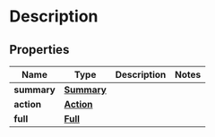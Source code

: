 

# Description


## Properties

| Name | Type | Description | Notes |
|------------ | ------------- | ------------- | -------------|
|**summary** | [**Summary**](Summary.md) |  |  |
|**action** | [**Action**](Action.md) |  |  |
|**full** | [**Full**](Full.md) |  |  |



